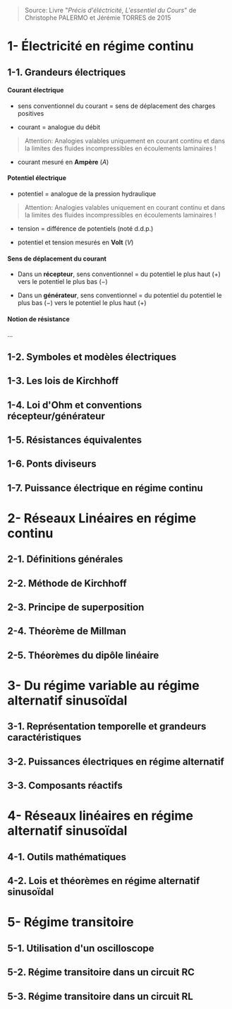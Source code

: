 
> Source: Livre "_Précis d'éléctricité, L'essentiel du Cours_" de Christophe PALERMO et Jérémie TORRES de 2015

# 1- Électricité en régime continu

## 1-1. Grandeurs électriques


#### Courant électrique

- sens conventionnel du courant = sens de déplacement des charges positives

- courant = analogue du débit
> Attention: Analogies valables uniquement en courant continu et dans la limites des fluides incompressibles en écoulements laminaires !

- courant mesuré en **Ampère** ($A$)

#### Potentiel électrique

- potentiel = analogue de la pression hydraulique
> Attention: Analogies valables uniquement en courant continu et dans la limites des fluides incompressibles en écoulements laminaires !

- tension = différence de potentiels (noté d.d.p.)

- potentiel et tension mesurés en **Volt** ($V$)

#### Sens de déplacement du courant

- Dans un **récepteur**, sens conventionnel = du potentiel le plus haut ($+$) vers le potentiel le plus bas ($-$)

- Dans un **générateur**, sens conventionnel = du potentiel du potentiel le plus bas ($-$) vers le potentiel le plus haut ($+$)

#### Notion de résistance

...


## 1-2. Symboles et modèles électriques

## 1-3. Les lois de Kirchhoff

## 1-4. Loi d'Ohm et conventions récepteur/générateur

## 1-5. Résistances équivalentes

## 1-6. Ponts diviseurs

## 1-7. Puissance électrique en régime continu

# 2- Réseaux Linéaires en régime continu

## 2-1. Définitions générales

## 2-2. Méthode de Kirchhoff

## 2-3. Principe de superposition

## 2-4. Théorème de Millman

## 2-5. Théorèmes du dipôle linéaire

# 3- Du régime variable au régime alternatif sinusoïdal

## 3-1. Représentation temporelle et grandeurs caractéristiques

## 3-2. Puissances électriques en régime alternatif

## 3-3. Composants réactifs

# 4- Réseaux linéaires en régime alternatif sinusoïdal

## 4-1. Outils mathématiques

## 4-2. Lois et théorèmes en régime alternatif sinusoïdal

# 5- Régime transitoire

## 5-1. Utilisation d'un oscilloscope

## 5-2. Régime transitoire dans un circuit RC

## 5-3. Régime transitoire dans un circuit RL

